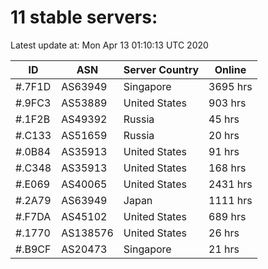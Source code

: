 # 11 stable servers:

Latest update at: Mon Apr 13 01:10:13 UTC 2020

| ID | ASN | Server Country | Online |
| -- | --- | -------------- | ------ |
| #.7F1D | AS63949 | Singapore | 3695 hrs |
| #.9FC3 | AS53889 | United States | 903 hrs |
| #.1F2B | AS49392 | Russia | 45 hrs |
| #.C133 | AS51659 | Russia | 20 hrs |
| #.0B84 | AS35913 | United States | 91 hrs |
| #.C348 | AS35913 | United States | 168 hrs |
| #.E069 | AS40065 | United States | 2431 hrs |
| #.2A79 | AS63949 | Japan | 1111 hrs |
| #.F7DA | AS45102 | United States | 689 hrs |
| #.1770 | AS138576 | United States | 26 hrs |
| #.B9CF | AS20473 | Singapore | 21 hrs |

